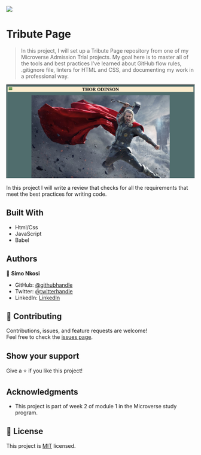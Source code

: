 ![](https://img.shields.io/badge/Microverse-blueviolet)

# Tribute Page

> In this project, I will set up a Tribute Page repository from one of my Microverse Admission Trial projects. My goal here is to master all of the tools and best practices I've learned about GitHub flow rules, .gitignore file, linters for HTML and CSS, and documenting my work in a professional way.

![screenshot](./images/Screenshot-tribute.png)

In this project I will write a review that checks for all the requirements that meet the best practices for writing code.

## Built With

- Html/Css
- JavaScript
- Babel


## Authors

👤 **Simo Nkosi**

- GitHub: [@githubhandle](https://github.com/KDlamini)
- Twitter: [@twitterhandle](https://twitter.com/RealSimoNkosi)
- LinkedIn: [LinkedIn](https://www.linkedin.com/in/simo-nkosi-418523180/)


## 🤝 Contributing

Contributions, issues, and feature requests are welcome!  
Feel free to check the [issues page](https://github.com/KDlamini/Admissions-trial-tribute-page/issues).


## Show your support

Give a ⭐️ if you like this project!

## Acknowledgments

- This project is part of week 2 of module 1 in the Microverse study program.

## 📝 License

This project is [MIT](./MIT.md) licensed.
